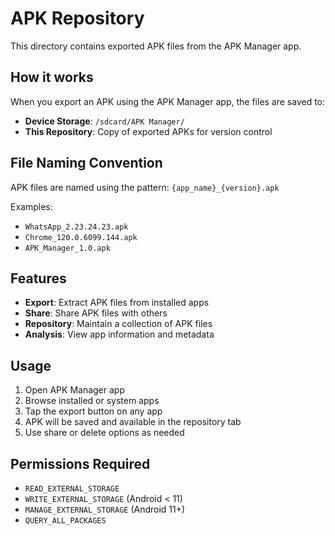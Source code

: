# APK Repository

This directory contains exported APK files from the APK Manager app.

## How it works

When you export an APK using the APK Manager app, the files are saved to:
- **Device Storage**: `/sdcard/APK Manager/`
- **This Repository**: Copy of exported APKs for version control

## File Naming Convention

APK files are named using the pattern: `{app_name}_{version}.apk`

Examples:
- `WhatsApp_2.23.24.23.apk`
- `Chrome_120.0.6099.144.apk`
- `APK_Manager_1.0.apk`

## Features

- **Export**: Extract APK files from installed apps
- **Share**: Share APK files with others
- **Repository**: Maintain a collection of APK files
- **Analysis**: View app information and metadata

## Usage

1. Open APK Manager app
2. Browse installed or system apps
3. Tap the export button on any app
4. APK will be saved and available in the repository tab
5. Use share or delete options as needed

## Permissions Required

- `READ_EXTERNAL_STORAGE`
- `WRITE_EXTERNAL_STORAGE` (Android < 11)
- `MANAGE_EXTERNAL_STORAGE` (Android 11+)
- `QUERY_ALL_PACKAGES`